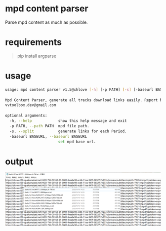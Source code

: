 # mpd content parser

Parse mpd content as much as possible.

# requirements

> pip install argparse

# usage

```bash
usage: mpd content parser v1.5@xhlove [-h] [-p PATH] [-s] [-baseurl BASEURL]

Mpd Content Parser, generate all tracks download links easily. Report bug to
vvtoolbox.dev@gmail.com

optional arguments:
  -h, --help            show this help message and exit
  -p PATH, --path PATH  mpd file path.
  -s, --split           generate links for each Period.
  -baseurl BASEURL, --baseurl BASEURL
                        set mpd base url.
```

# output

![example](/urls_output.png)